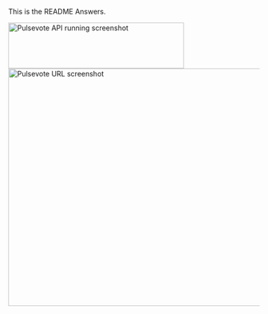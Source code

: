 This is the README Answers.


<img width="352" height="92" alt="Pulsevote API running screenshot" src="https://github.com/user-attachments/assets/7b1b6162-2536-44b6-8be6-94fdfb9a21ea" />


<img width="959" height="477" alt="Pulsevote URL screenshot" src="https://github.com/user-attachments/assets/0363df6b-dfe1-4054-8dda-a862226123f8" />

